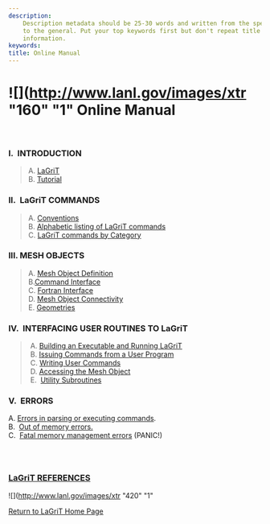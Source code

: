 ```yaml
---
description: 
    Description metadata should be 25-30 words and written from the specific
    to the general. Put your top keywords first but don't repeat title
    information.
keywords:  
title: Online Manual
---
```




![](http://www.lanl.gov/images/xtr "160"
"1"
Online Manual
=============

 

### **I.  INTRODUCTION**

> A. [LaGriT](docs/LaGriT.md)\
> B. [Tutorial](docs/Tutoria1.md)

### II.  LaGriT COMMANDS

> A. [Conventions](docs/conventions.md)\
> B. [Alphabetic listing of LaGriT commands](commands.smd)\
> C. [LaGriT commands by Category](commands_cat.smd)

### III. MESH OBJECTS

> A. [Mesh Object Definition](docs/meshobject.md)\
> B.[Command Interface](docs/commandi.md)\
> C. [Fortran Interface](docs/fortran.md)\
> D. [Mesh Object Connectivity](docs/meshobjcon.md)\
> E. [Geometries](docs/geometries.md)

### IV.  INTERFACING USER ROUTINES TO LaGriT

>  A. [Building an Executable and Running LaGriT](docs/build.md)\
>  B. [Issuing Commands from a User Program](docs/issuing.md)\
>  C. [Writing User Commands](docs/writing.md)\
>  D. [Accessing the Mesh Object](docs/accessing.md)\
>  E.  [Utility Subroutines](util.smd)

> > <div align="left">
> >
> > 

### V.  ERRORS

A. [Errors in parsing or executing commands](docs/errors.md#parse).\
B.  [Out of memory errors.](docs/errors.md#memory)\
C.  [Fatal memory management errors](docs/errors.md#panic) (PANIC!)
###  

### [LaGriT REFERENCES](docs/References.md)

![](http://www.lanl.gov/images/xtr "420"
"1"

[Return to LaGriT Home Page](index.smd)

 

 

 


